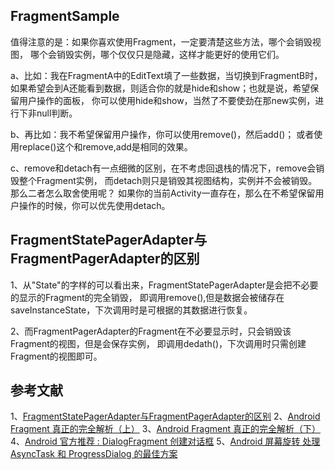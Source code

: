 
## FragmentSample
值得注意的是：如果你喜欢使用Fragment，一定要清楚这些方法，哪个会销毁视图，
哪个会销毁实例，哪个仅仅只是隐藏，这样才能更好的使用它们。

a、比如：我在FragmentA中的EditText填了一些数据，当切换到FragmentB时，
如果希望会到A还能看到数据，则适合你的就是hide和show；也就是说，希望保留用户操作的面板，
你可以使用hide和show，当然了不要使劲在那new实例，进行下非null判断。

b、再比如：我不希望保留用户操作，你可以使用remove()，然后add()；
或者使用replace()这个和remove,add是相同的效果。

c、remove和detach有一点细微的区别，在不考虑回退栈的情况下，remove会销毁整个Fragment实例，
而detach则只是销毁其视图结构，实例并不会被销毁。那么二者怎么取舍使用呢？
如果你的当前Activity一直存在，那么在不希望保留用户操作的时候，你可以优先使用detach。


## FragmentStatePagerAdapter与FragmentPagerAdapter的区别
1、从"State"的字样的可以看出来，FragmentStatePagerAdapter是会把不必要的显示的Fragment的完全销毁，
即调用remove(),但是数据会被储存在 saveInstanceState，下次调用时是可根据的其数据进行恢复。

2、而FragmentPagerAdapter的Fragment在不必要显示时，只会销毁该Fragment的视图，但是会保存实例，
即调用dedath()，下次调用时只需创建Fragment的视图即可。

## 参考文献
1、[FragmentStatePagerAdapter与FragmentPagerAdapter的区别](https://blog.csdn.net/jianyucsdn/article/details/52824901)
2、[Android Fragment 真正的完全解析（上）](https://blog.csdn.net/lmj623565791/article/details/37970961)
3、[Android Fragment 真正的完全解析（下）](https://blog.csdn.net/lmj623565791/article/details/37992017)
4、[Android 官方推荐 : DialogFragment 创建对话框](https://blog.csdn.net/lmj623565791/article/details/37815413)
5、[Android 屏幕旋转 处理 AsyncTask 和 ProgressDialog 的最佳方案](https://blog.csdn.net/lmj623565791/article/details/37815413)
